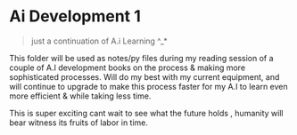 # Ai Development 1

> just a continuation of A.i Learning ^_*

This folder will be used as notes/py files during my reading session of a couple of A.I
development books on the process & making more sophisticated processes.
Will do my best with my current equipment, and will continue to upgrade to make this process
faster for my A.I to learn even more efficient & while taking less time.

This is super exciting cant wait to see what the future holds , humanity will bear witness
its fruits of labor in time. 

